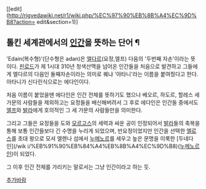 [[edit](http://rigvedawiki.net/r1/wiki.php/%EC%97%90%EB%8B%A4%EC%9D%B8?action=
edit&section=1)]

## 톨킨 세계관에서의 [인간](%EC%9D%B8%EA%B0%84.md)을 뜻하는 단어 ¶

  

'Edain(복수형)'(단수형은 adan)은 [엘다르](%EC%97%98%EB%8B%A4%EB%A5%B4.md)(요정,엘프) 다음의
'두번째 자손'이라는 뜻이다. [핀로드](%ED%95%80%EB%A1%9C%EB%93%9C.md)가 제 1시대 310년 청색산맥을
넘어온 인간들을 처음으로 발견하고 그들에게 엘다르의 다음인 둘째자손이라는 의미로 퀘냐 '아타니'라는 이름을 붙여줬다고 한다. 아타니가
신다린식으로는 에다인이다.

  

처음 이름이 붙었을땐 에다인은 인간 전체를 뜻하기도 했으나 베오르, 하도르, 할레스 세 가문의 사람들을 제외하고는 요정들을 배신해버려서 그
후로 에다인은 인간들 중에서도 [엘프](%EC%97%98%ED%94%84.md)와
[발라](%EB%B0%9C%EB%9D%BC.md)에게 호의적인 그 세 가문의 사람들만을 의미한다.

  

그리고 그들은 요정들을 도와 [모르고스](%EB%AA%A8%EB%A5%B4%EA%B3%A0%EC%8A%A4.md)의 세력과 싸운 공이
인정되어서 [발라](%EB%B0%9C%EB%9D%BC.md)들의 축복을 통해 보통 인간들보다 긴 수명을 누리게 되었으며, 반요정이었지만
인간을 선택한 [엘로스](%EC%97%98%EB%A1%9C%EC%8A%A4.md)를 초대 왕으로 모셔 엘렌나 섬에서
[누메노르](%EB%88%84%EB%A9%94%EB%85%B8%EB%A5%B4.md)를 세우고 높은 문명을 이룩한 [두네다인](/wik
i/%EB%91%90%EB%84%A4%EB%8B%A4%EC%9D%B8)([누메노르인](%EB%88%84%EB%A9%94%EB%85%B8%EB%A5%B4%EC%9D%B8.md))이 되었다.

  

그 이후 인간 전체를 가리키는 말로서는 그냥 인간이라고 하는 듯.

  

[추가바람](%EC%B6%94%EA%B0%80%EB%B0%94%EB%9E%8C.md)

